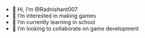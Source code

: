 - 👋 Hi, I’m @Radnishant007
- 👀 I’m interested in making games
- 🌱 I’m currently learning in school
- 💞️ I’m looking to collaborate on game development

<!---
Radnishant007/Radnishant007 is a ✨ special ✨ repository because its `README.md` (this file) appears on your GitHub profile.
You can click the Preview link to take a look at your changes.
--->
